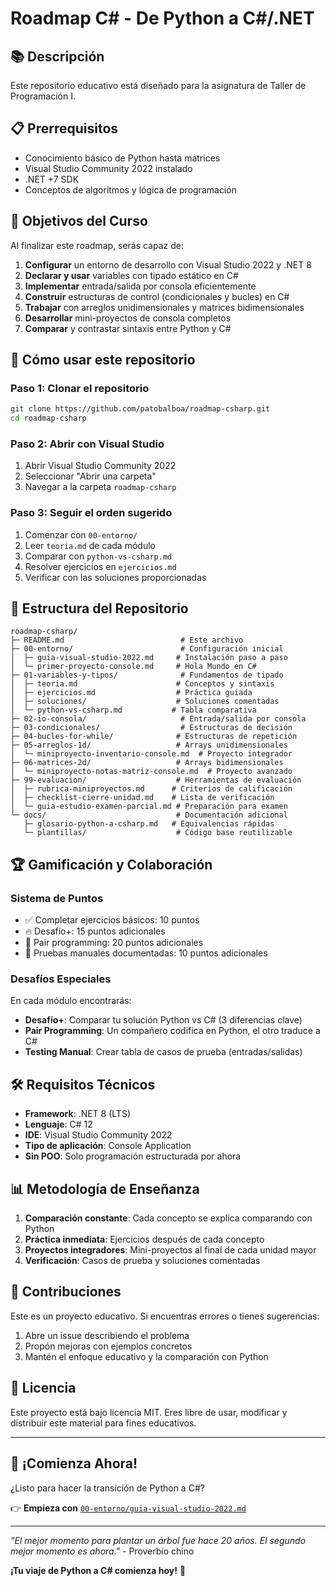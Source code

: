 # Roadmap C# - De Python a C#/.NET

## 📚 Descripción

Este repositorio educativo está diseñado para la asignatura de Taller de Programación I.


## 📋 Prerrequisitos

- Conocimiento básico de Python hasta matrices
- Visual Studio Community 2022 instalado
- .NET +7 SDK
- Conceptos de algoritmos y lógica de programación

## 🎯 Objetivos del Curso

Al finalizar este roadmap, serás capaz de:

1. **Configurar** un entorno de desarrollo con Visual Studio 2022 y .NET 8
2. **Declarar y usar** variables con tipado estático en C#
3. **Implementar** entrada/salida por consola eficientemente
4. **Construir** estructuras de control (condicionales y bucles) en C#
5. **Trabajar** con arreglos unidimensionales y matrices bidimensionales
6. **Desarrollar** mini-proyectos de consola completos
7. **Comparar** y contrastar sintaxis entre Python y C#


## 🚀 Cómo usar este repositorio

### Paso 1: Clonar el repositorio
```bash
git clone https://github.com/patobalboa/roadmap-csharp.git
cd roadmap-csharp
```

### Paso 2: Abrir con Visual Studio
1. Abrir Visual Studio Community 2022
2. Seleccionar "Abrir una carpeta"
3. Navegar a la carpeta `roadmap-csharp`

### Paso 3: Seguir el orden sugerido
1. Comenzar con `00-entorno/`
2. Leer `teoria.md` de cada módulo
3. Comparar con `python-vs-csharp.md`
4. Resolver ejercicios en `ejercicios.md`
5. Verificar con las soluciones proporcionadas

## 📁 Estructura del Repositorio

```
roadmap-csharp/
├─ README.md                          # Este archivo
├─ 00-entorno/                        # Configuración inicial
│  ├─ guia-visual-studio-2022.md     # Instalación paso a paso
│  └─ primer-proyecto-console.md     # Hola Mundo en C#
├─ 01-variables-y-tipos/              # Fundamentos de tipado
│  ├─ teoria.md                      # Conceptos y sintaxis
│  ├─ ejercicios.md                  # Práctica guiada
│  ├─ soluciones/                    # Soluciones comentadas
│  └─ python-vs-csharp.md           # Tabla comparativa
├─ 02-io-consola/                     # Entrada/salida por consola
├─ 03-condicionales/                  # Estructuras de decisión
├─ 04-bucles-for-while/              # Estructuras de repetición
├─ 05-arreglos-1d/                   # Arrays unidimensionales
│  └─ miniproyecto-inventario-console.md  # Proyecto integrador
├─ 06-matrices-2d/                   # Arrays bidimensionales
│  └─ miniproyecto-notas-matriz-console.md  # Proyecto avanzado
├─ 99-evaluacion/                    # Herramientas de evaluación
│  ├─ rubrica-miniproyectos.md      # Criterios de calificación
│  ├─ checklist-cierre-unidad.md    # Lista de verificación
│  └─ guia-estudio-examen-parcial.md # Preparación para examen
└─ docs/                             # Documentación adicional
   ├─ glosario-python-a-csharp.md   # Equivalencias rápidas
   └─ plantillas/                    # Código base reutilizable
```

## 🏆 Gamificación y Colaboración

### Sistema de Puntos
- ✅ Completar ejercicios básicos: 10 puntos
- 🔥 Desafío+: 15 puntos adicionales
- 🤝 Pair programming: 20 puntos adicionales
- 🧪 Pruebas manuales documentadas: 10 puntos adicionales

### Desafíos Especiales
En cada módulo encontrarás:
- **Desafío+**: Comparar tu solución Python vs C# (3 diferencias clave)
- **Pair Programming**: Un compañero codifica en Python, el otro traduce a C#
- **Testing Manual**: Crear tabla de casos de prueba (entradas/salidas)

## 🛠️ Requisitos Técnicos

- **Framework**: .NET 8 (LTS)
- **Lenguaje**: C# 12
- **IDE**: Visual Studio Community 2022
- **Tipo de aplicación**: Console Application
- **Sin POO**: Solo programación estructurada por ahora

## 📊 Metodología de Enseñanza

1. **Comparación constante**: Cada concepto se explica comparando con Python
2. **Práctica inmediata**: Ejercicios después de cada concepto
3. **Proyectos integradores**: Mini-proyectos al final de cada unidad mayor
4. **Verificación**: Casos de prueba y soluciones comentadas

## 🤝 Contribuciones

Este es un proyecto educativo. Si encuentras errores o tienes sugerencias:

1. Abre un issue describiendo el problema
2. Propón mejoras con ejemplos concretos
3. Mantén el enfoque educativo y la comparación con Python

## 📝 Licencia

Este proyecto está bajo licencia MIT. Eres libre de usar, modificar y distribuir este material para fines educativos.

---

## 🚀 ¡Comienza Ahora!

¿Listo para hacer la transición de Python a C#? 

👉 **Empieza con** [`00-entorno/guia-visual-studio-2022.md`](00-entorno/guia-visual-studio-2022.md)

---

*"El mejor momento para plantar un árbol fue hace 20 años. El segundo mejor momento es ahora."* - Proverbio chino

**¡Tu viaje de Python a C# comienza hoy!** 🌟
